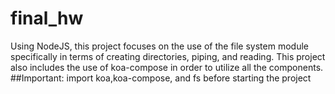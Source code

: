 # final_hw
Using NodeJS, this project focuses on the use of the file system module specifically in terms of creating directories, piping, and reading. This project also includes the use of koa-compose in order to utilize all the components.
##Important: 
import koa,koa-compose, and fs before starting the project

